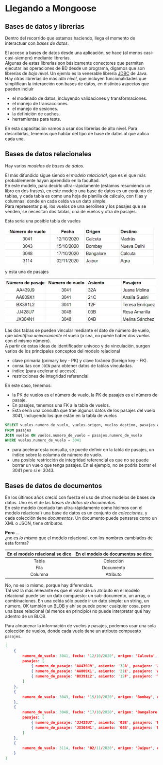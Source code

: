 # Llegando a Mongoose

## Bases de datos y librerías
Dentro del recorrido que estamos haciendo, llega el momento de interactuar con _bases de datos_.   

El acceso a bases de datos desde una aplicación, se hace (al menos casi-casi-siempre) mediante librerías.  
Algunas de estas librerías son básicamente conectores que permiten ejecutar las operaciones de BD desde un programa, digamos que son librerías de _bajo nivel_. Un ejemlo es la venerable librería [JDBC](https://www.javatpoint.com/java-jdbc) de Java.  
Hay otras librerías de más _alto nivel_, que incluyen funcionalidades que simplifican la interacción con bases de datos, en distintos aspectos que pueden incluir
- el modelado de datos, incluyendo validaciones y transformaciones.
- el manejo de transacciones.
- el manejo de sesiones.
- la definición de caches.
- herramientas para tests.

En esta capacitación vamos a usar dos librerías de alto nivel. Para describirlas, tenemos que hablar del tipo de base de datos al que aplica cada una.


## Bases de datos relacionales
Hay varios _modelos de bases de datos_.  

El más difundido sigue siendo el _modelo relacional_, que es el que más probablemente hayan aprendido en la facultad.  
En este modelo, para decirlo ultra-rápidamente (estamos resumiendo un libro en dos frases), en este modelo una base de datos es un conjunto de tablas, y cada tabla es como una hoja de planilla de cálculo, con filas y columnas, donde en cada celda va un dato simple.  
Para representar p.ej. los vuelos de una aerolínea y los pasajes que se venden, se necesitan dos tablas, una de vuelos y otra de pasajes.

Esta sería una posible tabla de vuelos

![tabla de vuelos](./images/vuelos.jpg)

y esta una de pasajes

![tabla de pasajes](./images/pasajes.jpg)

Las dos tablas se pueden vincular mediante el dato de número de vuelo, que _identifica unívocamente_ el vuelo (o sea, no puede haber dos vuelos con el mismo número).  
A partir de estas ideas de identificador unívoco y de vinculación, surgen varios de los principales conceptos del modelo relacional
- clave primaria (primary key - PK) y clave foránea (foreign key - FK).
- consultas con `JOIN` para obtener datos de tablas vinculadas.
- índice (para acelerar el acceso).
- restricciones de integridad referencial.

En este caso, tenemos:
- la PK de vuelos es el número de vuelo, la PK de pasajes es el número de pasaje.
- En pasajes, tenemos una FK a la tabla de vuelos.
- Esta sería una consulta que trae algunos datos de los pasajes del vuelo 3041, incluyendo los que están en la tabla de vuelos
``` sql
SELECT vuelos.numero_de_vuelo, vuelos.origen, vuelos.destino, pasajes.asiento
FROM pasajes
JOIN vuelos ON vuelos.numero_de_vuelo = pasajes.numero_de_vuelo
WHERE vuelos.numero_de_vuelo = 3041
``` 
- para acelerar esta consulta, se puede definir en la tabla de pasajes, un índice sobre la columna de número de vuelo.
- una posible restricción de integridad referencial es que no se puede borrar un vuelo que tenga pasajes. En el ejemplo, no se podría borrar el 3041 pero sí el 3043.


## Bases de datos de documentos
En los últimos años creció con fuerza el uso de otros modelos de bases de datos.
Uno es el de las _bases de datos de documentos_.  
En este modelo (contado tan ultra-rápidamente como hicimos con el modelo relacional) una base de datos es un conjunto de _colecciones_, y cada colección tiene _documentos_. Un documento puede pensarse como un XML o JSON, tiene _atributos_.

**Pero** ...  
¿no es _lo mismo_ que el modelo relacional, con los nombres cambiados de esta forma?

| En el modelo relacional se dice | En el modelo de documentos se dice |
| :---: | :---: |
| Tabla | Colección |
| Fila | Documento |
| Columna | Atributo |

No, no es lo mismo, porque hay diferencias.  
Tal vez la más relevante es que el valor de un atributo en el modelo relacional puede ser un dato compuesto: un sub-documento, un array, o combinaciones. En una celda sólo puede ir un dato simple: un string, un número, OK también un [BLOB](https://en.wikipedia.org/wiki/Binary_large_object) y ahí se puede poner cualquier cosa, pero una base relacional (al menos en principio) no puede interpretar qué hay adentro de un BLOB.

Para almacenar la información de vuelos y pasajes, podemos usar una sola colección de vuelos, donde cada vuelo tiene un atributo compuesto `pasajes`.

``` json
[
    {
        numero_de_vuelo: 3041, fecha: '12/10/2020', origen: 'Calcuta', destino: 'Madrás',
        pasajes: [
            { numero_de_pasaje: 'AA439J9', asiento: '32A', pasajero: 'Juana Molina' },
            { numero_de_pasaje: 'AA809X1', asiento: '21C', pasajero: 'Analía Susini' },
            { numero_de_pasaje: 'BX391L2', asiento: '12F', pasajero: 'Teresa Enríquez' }
        ]
    },
    {
        numero_de_vuelo: 3043, fecha: '15/10/2020', origen: 'Bombay', destino: 'Nueva Delhi', pasajes: []
    },
    {
        numero_de_vuelo: 3048, fecha: '17/10/2020', origen: 'Bangalore', destino: 'Calcuta',
        pasajes: [
            { numero_de_pasaje: 'JJ428U7', asiento: '03B', pasajero: 'Rosa Amarilla' },
            { numero_de_pasaje: 'JX304N1', asiento: '04B', pasajero: 'Melina Sánchez' }
        ]
    },
    {
        numero_de_vuelo: 3114, fecha: '02/11/2020', origen: 'Jaipur', destino: 'Agra', pasajes: []
    }
]
``` 

